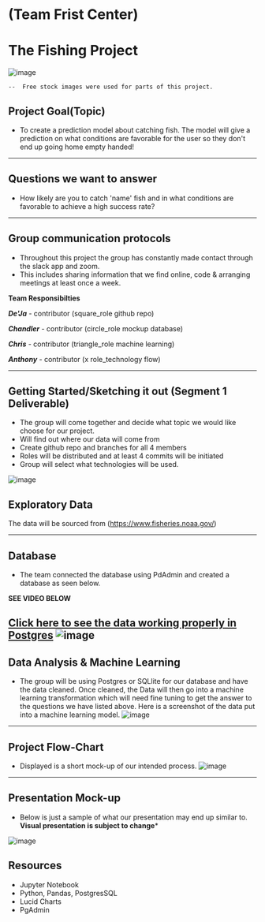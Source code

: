 # (Team Frist Center)

# The Fishing Project

![image](https://github.com/ddw26/Team-Vand/blob/antxamp/Resources/Fishingrods.PNG)

    --  Free stock images were used for parts of this project. 
## Project Goal(Topic)
- To create a prediction model about catching fish. The model will give a prediction on what conditions are favorable 
for the user so they don't end up going home empty handed! 


-----------------------------

## Questions we want to answer
- How likely are you to catch 'name' fish and in what conditions are favorable to achieve a high success rate?

---------------------------

## Group communication protocols
- Throughout this project the group has constantly made contact through the slack app and zoom. 
- This includes sharing information that we find online, code & arranging meetings at least once a week.

**Team Responsibilties**

***De'Ja*** - contributor (square_role github repo)

***Chandler*** - contributor (circle_role mockup database)

***Chris*** - contributor (triangle_role machine learning)

***Anthony*** - contributor (x role_technology flow)

--------------------------

## Getting Started/Sketching it out (Segment 1 Deliverable)
- The group will come together and decide what topic we would like choose for our project.
- Will find out where our data will come from
- Create github repo and branches for all 4 members
- Roles will be distributed and at least 4 commits will be initiated
- Group will select what technologies will be used. 

![image](https://github.com/ddw26/Team-Vand/blob/antxamp/Resources/branches.PNG)

## Exploratory Data 

The data will be sourced from (https://www.fisheries.noaa.gov/)

----------------------------

## Database

- The team connected the database using PdAdmin and created a database as seen below.

**SEE VIDEO BELOW**

[Click here to see the data working properly in Postgres](https://github.com/ddw26/Team-Vand/blob/circle_role_crkaide/sql_database_working_recording.mp4)
![image](https://github.com/ddw26/Team-Vand/blob/antxamp/Resources/database.PNG)
----------------------------

## Data Analysis & Machine Learning
- The group will be using Postgres or SQLlite for our database and have the data cleaned. Once cleaned, the Data will
then go into a machine learning transformation which will need fine tuning to get the answer to the questions we have listed above.
Here is a screenshot of the data put into a machine learning model. 
![image](https://github.com/ddw26/Team-Vand/blob/antxamp/Resources/SS_machine_learn.PNG)

----------------------------

## Project Flow-Chart

- Displayed is a short mock-up of our intended process. 
![image](https://github.com/ddw26/Team-Vand/blob/antxamp/Resources/mockup.PNG)

----------------------------

## Presentation Mock-up

- Below is just a sample of what our presentation may end up similar to. **Visual presentation is subject to change***

![image](https://github.com/ddw26/Team-Vand/blob/antxamp/Resources/sample_presentation.PNG)

## Resources

- Jupyter Notebook
- Python, Pandas, PostgresSQL
- Lucid Charts
- PgAdmin
